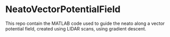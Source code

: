 # NeatoVectorPotentialField
This repo contain the MATLAB code used to guide the neato along a vector potential field, created using LIDAR scans,  using gradient descent.
